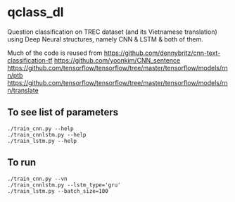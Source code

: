# qclass_dl
Question classification on TREC dataset (and its Vietnamese translation) using Deep Neural structures, namely CNN &amp; LSTM &amp; both of them.

Much of the code is reused from
https://github.com/dennybritz/cnn-text-classification-tf
https://github.com/yoonkim/CNN_sentence
https://github.com/tensorflow/tensorflow/tree/master/tensorflow/models/rnn/ptb
https://github.com/tensorflow/tensorflow/tree/master/tensorflow/models/rnn/translate

## To see list of parameters
```
./train_cnn.py --help
./train_cnnlstm.py --help
./train_lstm.py --help
```

## To run
```
./train_cnn.py --vn
./train_cnnlstm.py --lstm_type='gru'
./train_lstm.py --batch_size=100
```
